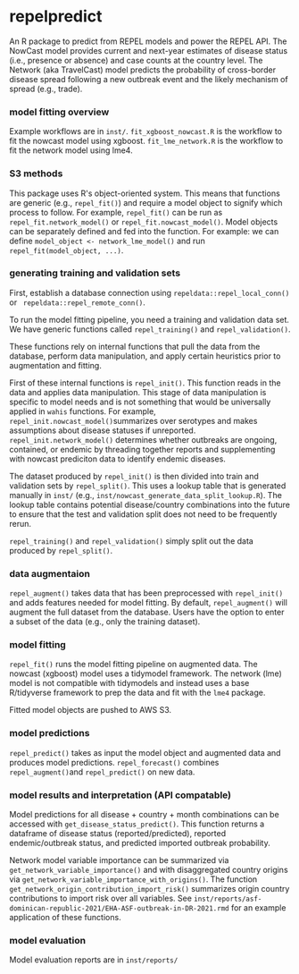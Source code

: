 # repelpredict

An R package to predict from REPEL models and power the REPEL API. The NowCast model provides current and next-year estimates of disease status (i.e., presence or absence) and case counts at the country level. The Network (aka TravelCast) model predicts the probability of cross-border disease spread following a new outbreak event and the likely mechanism of spread (e.g., trade).

### model fitting overview

Example workflows are in `inst/`. `fit_xgboost_nowcast.R` is the workflow to fit the nowcast model using xgboost. `fit_lme_network.R` is the workflow to fit the network model using lme4. 

### S3 methods

This package uses R's object-oriented system. This means that functions are generic (e.g., `repel_fit()`) and require a model object to signify which process to follow. For example, `repel_fit()` can be run as `repel_fit.network_model()`  or `repel_fit.nowcast_model()`. Model objects can be separately defined and fed into the function. For example: we can define `model_object <- network_lme_model()` and run `repel_fit(model_object, ...)`.

### generating training and validation sets

First, establish a database connection using `repeldata::repel_local_conn()` or ` repeldata::repel_remote_conn()`.

To run the model fitting pipeline, you need a training and validation data set. We have generic functions called `repel_training()` and `repel_validation()`.

These functions rely on internal functions that pull the data from the database, perform data manipulation, and apply certain heuristics prior to augmentation and fitting.

First of these internal functions is `repel_init()`. This function reads in the data and applies data manipulation. This stage of data manipulation is specific to model needs and is not something that would be universally applied in `wahis` functions. For example, `repel_init.nowcast_model()`summarizes over serotypes and makes assumptions about disease statuses if unreported. `repel_init.network_model()` determines whether outbreaks are ongoing, contained, or endemic by threading together reports and supplementing with nowcast prediciton data to identify endemic diseases. 

The dataset produced by `repel_init()` is then divided into train and validation sets by `repel_split()`. This uses a lookup table that is generated manually in `inst/` (e.g., `inst/nowcast_generate_data_split_lookup.R`). The lookup table contains potential disease/country combinations into the future to ensure that the test and validation split does not need to be frequently rerun.  

`repel_training()` and `repel_validation()` simply split out the data produced by `repel_split()`.

### data augmentaion

`repel_augment()` takes data that has been preprocessed with `repel_init()` and adds features needed for model fitting. By default, `repel_augment()` will augment the full dataset from the database. Users have the option to enter a subset of the data (e.g., only the training dataset).

### model fitting

`repel_fit()` runs the model fitting pipeline on augmented data. The nowcast (xgboost) model uses a tidymodel framework. The network (lme) model is not compatible with tidymodels and instead uses a base R/tidyverse framework to prep the data and fit with the `lme4` package. 

Fitted model objects are pushed to AWS S3.

### model predictions

`repel_predict()` takes as input the model object and augmented data and produces model predictions. `repel_forecast()` combines `repel_augment()`and `repel_predict()` on new data. 

### model results and interpretation (API compatable)

Model predictions for all disease + country + month combinations can be accessed with `get_disease_status_predict()`. This function returns a dataframe of disease status (reported/predicted), reported endemic/outbreak status, and predicted imported outbreak probability. 

Network model variable importance can be summarized via `get_network_variable_importance()` and with disaggregated country origins via `get_network_variable_importance_with_origins()`. The function `get_network_origin_contribution_import_risk()` summarizes origin country contributions to import risk over all variables. See `inst/reports/asf-dominican-republic-2021/EHA-ASF-outbreak-in-DR-2021.rmd` for an example application of these functions.

### model evaluation

Model evaluation reports are in `inst/reports/`


